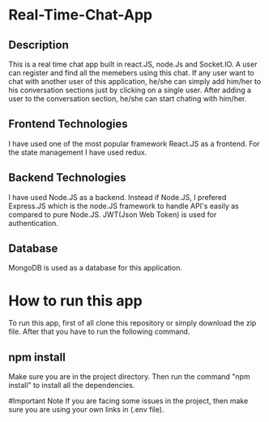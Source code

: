 # Real-Time-Chat-App
## Description
This is a real time chat app built in react.JS, node.Js and Socket.IO. A user can register and find all the memebers using this chat. If any user want to chat with another user 
of this application, he/she can simply add him/her to his conversation sections just by clicking on a single user. After adding a user to the conversation section, he/she can 
start chating with him/her.
## Frontend Technologies
I have used one of the most popular framework React.JS as a frontend. For the state management I have used redux.
## Backend Technologies
I have used Node.JS as a backend. Instead if Node.JS, I prefered Express.JS which is the node.JS framework to handle API's easily as compared to pure Node.JS. JWT(Json Web Token)
is used for authentication.

## Database
MongoDB is used as a database for this application.
# How to run this app
To run this app, first of all clone this repository or simply download the zip file. After that you have to run the following command.
## npm install
Make sure you are in the project directory. Then run the command "npm install" to install all the dependencies.

#Important Note
If you are facing some issues in the project, then make sure you are using your own links in (.env file). 
